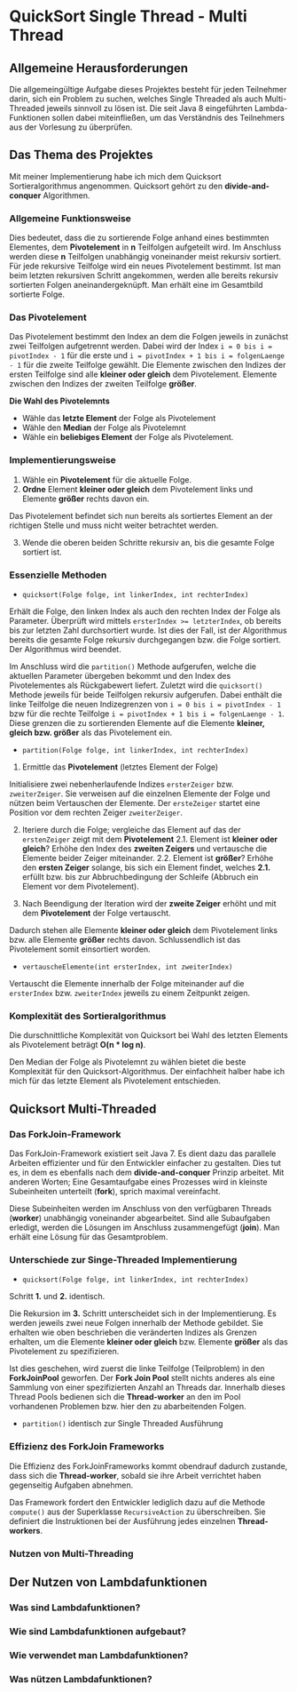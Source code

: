 # QuickSort Single Thread - Multi Thread

## Allgemeine Herausforderungen

Die allgemeingültige Aufgabe dieses Projektes besteht für jeden Teilnehmer darin, sich ein Problem zu suchen, welches Single Threaded als auch Multi-Threaded jeweils sinnvoll zu lösen ist.
Die seit Java 8 eingeführten Lambda-Funktionen sollen dabei miteinfließen, um das Verständnis des Teilnehmers aus der Vorlesung zu überprüfen.

## Das Thema des Projektes

Mit meiner Implementierung habe ich mich dem Quicksort Sortieralgorithmus angenommen.
Quicksort gehört zu den __divide-and-conquer__ Algorithmen.

### Allgemeine Funktionsweise

Dies bedeutet, dass die zu sortierende Folge anhand eines bestimmten Elementes, dem __Pivotelement__ in __n__ Teilfolgen aufgeteilt wird.
Im Anschluss werden diese __n__ Teilfolgen unabhängig voneinander meist rekursiv sortiert. Für jede rekursive Teilfolge wird ein neues Pivotelement bestimmt.
Ist man beim letzten rekursiven Schritt angekommen, werden alle bereits rekursiv sortierten Folgen aneinandergeknüpft.
Man erhält eine im Gesamtbild sortierte Folge.

### Das Pivotelement

Das Pivotelement bestimmt den Index an dem die Folgen jeweils in zunächst zwei Teilfolgen aufgetrennt werden.
Dabei wird der Index ```i = 0 bis i = pivotIndex - 1``` für die erste und ```i = pivotIndex + 1 bis i = folgenLaenge - 1``` für die zweite Teilfolge gewählt. Die Elemente zwischen den Indizes der ersten Teilfolge sind alle __kleiner oder gleich__ dem Pivotelement. Elemente zwischen den Indizes der zweiten Teilfolge __größer__.

__Die Wahl des Pivotelemnts__

- Wähle das __letzte Element__ der Folge als Pivotelement
- Wähle den __Median__ der Folge als Pivotelemnt
- Wähle ein __beliebiges Element__ der Folge als Pivotelement.

### Implementierungsweise

1. Wähle ein __Pivotelement__ für die aktuelle Folge.
2. __Ordne__ Element __kleiner oder gleich__ dem Pivotelement links und Elemente __größer__ rechts davon ein.

Das Pivotelement befindet sich nun bereits als sortiertes Element an der richtigen Stelle und muss nicht weiter betrachtet werden.

3. Wende die oberen beiden Schritte rekursiv an, bis die gesamte Folge sortiert ist.

### Essenzielle Methoden

- ```quicksort(Folge folge, int linkerIndex, int rechterIndex)```

Erhält die Folge, den linken Index als auch den rechten Index der Folge als Parameter.
Überprüft wird mittels ```ersterIndex >= letzterIndex```, ob bereits bis zur letzten Zahl durchsortiert wurde.
Ist dies der Fall, ist der Algorithmus bereits die gesamte Folge rekursiv durchgegangen bzw. die Folge sortiert. Der Algorithmus wird beendet.

Im Anschluss wird die ```partition()``` Methode aufgerufen, welche die aktuellen Parameter übergeben bekommt und den Index des Pivotelementes als Rückgabewert liefert.
Zuletzt wird die ```quicksort()``` Methode jeweils für beide Teilfolgen rekursiv aufgerufen.
Dabei enthält die linke Teilfolge die neuen Indizegrenzen von ```i = 0 bis i = pivotIndex - 1``` bzw für die rechte Teilfolge ```i = pivotIndex + 1 bis i = folgenLaenge - 1```. Diese grenzen die zu sortierenden Elemente auf die Elemente __kleiner, gleich bzw. größer__ als das Pivotelement ein.

- ```partition(Folge folge, int linkerIndex, int rechterIndex)```

1. Ermittle das __Pivotelement__ (letztes Element der Folge)

Initialisiere zwei nebenherlaufende Indizes ```ersterZeiger``` bzw. ```zweiterZeiger```. Sie verweisen auf die einzelnen Elemente der Folge und nützen beim Vertauschen der Elemente. Der ```ersteZeiger``` startet eine Position vor dem rechten Zeiger ```zweiterZeiger```.

2. Iteriere durch die Folge; vergleiche das Element auf das der ```erstenZeiger``` zeigt mit dem __Pivotelement__
2.1. Element ist __kleiner oder gleich__? Erhöhe den Index des __zweiten Zeigers__ und vertausche die Elemente beider Zeiger miteinander.
2.2. Element ist __größer__? Erhöhe den __ersten Zeiger__ solange, bis sich ein Element findet, welches __2.1.__ erfüllt bzw. bis zur Abbruchbedingung der Schleife (Abbruch ein Element vor dem Pivotelement).

3. Nach Beendigung der Iteration wird der __zweite Zeiger__ erhöht und mit dem __Pivotelement__ der Folge vertauscht.

Dadurch stehen alle Elemente __kleiner oder gleich__ dem Pivotelement links bzw. alle Elemente __größer__ rechts davon. Schlussendlich ist das Pivotelement somit einsortiert worden.

- ```vertauscheElemente(int ersterIndex, int zweiterIndex)```

Vertauscht die Elemente innerhalb der Folge miteinander auf die ```ersterIndex``` bzw. ```zweiterIndex``` jeweils zu einem Zeitpunkt zeigen.

### Komplexität des Sortieralgorithmus

Die durschnittliche Komplexität von Quicksort bei Wahl des letzten Elements als Pivotelement beträgt __O(n * log n)__.

Den Median der Folge als Pivotelemnt zu wählen bietet die beste Komplexität für den Quicksort-Algorithmus.
Der einfachheit halber habe ich mich für das letzte Element als Pivotelement entschieden.

## Quicksort Multi-Threaded

### Das ForkJoin-Framework

Das ForkJoin-Framework existiert seit Java 7. Es dient dazu das parallele Arbeiten effizienter und für den Entwickler einfacher zu gestalten. Dies tut es, in dem es ebenfalls nach dem __divide-and-conquer__ Prinzip arbeitet. Mit anderen Worten; Eine Gesamtaufgabe eines Prozesses wird in kleinste Subeinheiten unterteilt (__fork__), sprich maximal vereinfacht.

Diese Subeinheiten werden im Anschluss von den verfügbaren Threads (__worker__) unabhängig voneinander abgearbeitet.
Sind alle Subaufgaben erledigt, werden die Lösungen im Anschluss zusammengefügt (__join__).
Man erhält eine Lösung für das Gesamtproblem.

### Unterschiede zur Singe-Threaded Implementierung

- ```quicksort(Folge folge, int linkerIndex, int rechterIndex)```

Schritt __1.__ und __2.__ identisch.

Die Rekursion im __3.__ Schritt unterscheidet sich in der Implementierung.
Es werden jeweils zwei neue Folgen innerhalb der Methode gebildet. Sie erhalten wie oben beschrieben die veränderten Indizes als Grenzen erhalten, um die Elemente __kleiner oder gleich__ bzw. Elemente __größer__ als das Pivotelement zu spezifizieren.

Ist dies geschehen, wird zuerst die linke Teilfolge (Teilproblem) in den __ForkJoinPool__ geworfen. Der __Fork Join Pool__ stellt nichts anderes als eine Sammlung von einer spezifizierten Anzahl an Threads dar. Innerhalb dieses Thread Pools bedienen sich die __Thread-worker__ an den im Pool vorhandenen Problemen bzw. hier den zu abarbeitenden Folgen.

- ```partition()``` identisch zur Single Threaded Ausführung

### Effizienz des ForkJoin Frameworks

Die Effizienz des ForkJoinFrameworks kommt obendrauf dadurch zustande, dass sich die __Thread-worker__, sobald sie ihre Arbeit verrichtet haben gegenseitig Aufgaben abnehmen.

Das Framework fordert den Entwickler lediglich dazu auf die Methode ```compute()``` aus der Superklasse ```RecursiveAction``` zu überschreiben. Sie definiert die Instruktionen bei der Ausführung jedes einzelnen __Thread-workers__.

### Nutzen von Multi-Threading



## Der Nutzen von Lambdafunktionen

### Was sind Lambdafunktionen?

### Wie sind Lambdafunktionen aufgebaut?

### Wie verwendet man Lambdafunktionen?

### Was nützen Lambdafunktionen?
